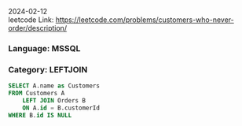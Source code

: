2024-02-12  
leetcode Link: https://leetcode.com/problems/customers-who-never-order/description/

### Language: MSSQL
### Category: LEFTJOIN
```sql
SELECT A.name as Customers
FROM Customers A
    LEFT JOIN Orders B
    ON A.id = B.customerId
WHERE B.id IS NULL
